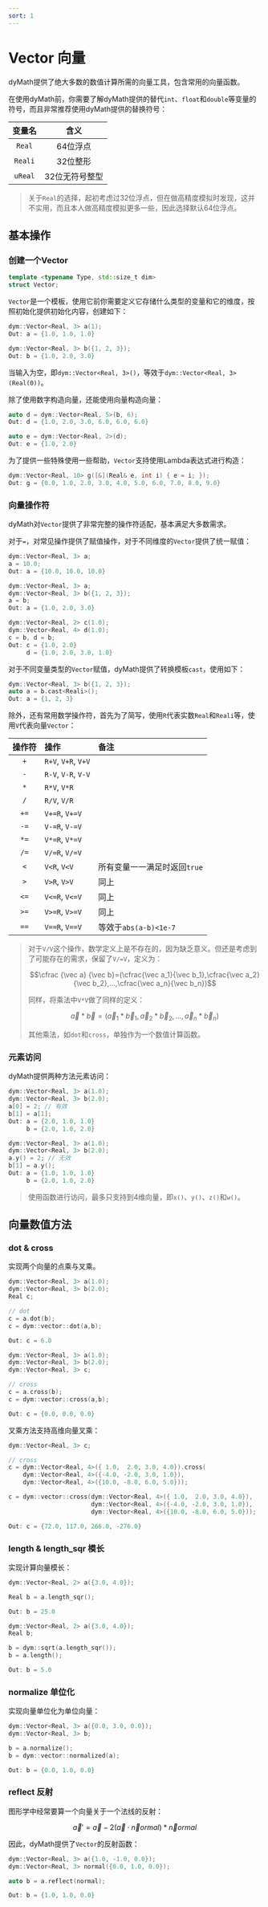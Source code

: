 ```yaml
---
sort: 1
---
```


# Vector 向量

dyMath提供了绝大多数的数值计算所需的向量工具，包含常用的向量函数。

在使用dyMath前，你需要了解dyMath提供的替代`int`、`float`和`double`等变量的符号，而且非常推荐使用dyMath提供的替换符号：

|变量名|含义|
|:---:|:---:|
|`Real`|64位浮点|
|`Reali`|32位整形|
|`uReal`|32位无符号整型|

> 关于`Real`的选择，起初考虑过32位浮点，但在做高精度模拟时发现，这并不实用，而且本人做高精度模拟更多一些，因此选择默认64位浮点。

## 基本操作
### 创建一个Vector


```C++
template <typename Type, std::size_t dim>
struct Vector;
```

`Vector`是一个模板，使用它前你需要定义它存储什么类型的变量和它的维度，按照初始化提供初始化内容，创建如下：

```C++
dym::Vector<Real, 3> a(1);
Out: a = {1.0, 1.0, 1.0}
```

```C++
dym::Vector<Real, 3> b({1, 2, 3});
Out: b = {1.0, 2.0, 3.0}
```

当输入为空，即`dym::Vector<Real, 3>()`，等效于`dym::Vector<Real, 3>(Real(0))`。

除了使用数字构造向量，还能使用向量构造向量：

```C++
auto d = dym::Vector<Real, 5>(b, 6);
Out: d = {1.0, 2.0, 3.0, 6.0, 6.0, 6.0}
```

```C++
auto e = dym::Vector<Real, 2>(d);
Out: e = {1.0, 2.0}
```

为了提供一些特殊使用一些帮助，`Vector`支持使用Lambda表达式进行构造：

```C++
dym::Vector<Real, 10> g([&](Real& e, int i) { e = i; });
Out: g = {0.0, 1.0, 2.0, 3.0, 4.0, 5.0, 6.0, 7.0, 8.0, 9.0}
```

### 向量操作符

dyMath对`Vector`提供了非常完整的操作符适配，基本满足大多数需求。

对于`=`，对常见操作提供了赋值操作，对于不同维度的`Vector`提供了统一赋值：

```C++
dym::Vector<Real, 3> a;
a = 10.0;
Out: a = {10.0, 10.0, 10.0}
```

```C++
dym::Vector<Real, 3> a;
dym::Vector<Real, 3> b({1, 2, 3});
a = b;
Out: a = {1.0, 2.0, 3.0}
```

```C++
dym::Vector<Real, 2> c(1.0);
dym::Vector<Real, 4> d(1.0);
c = b, d = b;
Out: c = {1.0, 2.0}
     d = {1.0, 2.0, 3.0, 1.0}
```

对于不同变量类型的`Vector`赋值，dyMath提供了转换模板`cast`，使用如下：

```C++
dym::Vector<Real, 3> b({1, 2, 3});
auto a = b.cast<Reali>();
Out: a = {1, 2, 3}
```

除外，还有常用数学操作符，首先为了简写，使用`R`代表实数`Real`和`Reali`等，使用`V`代表向量`Vector`：

|操作符|操作|备注|
|:---:|:---|:---|
|`+`|`R+V`, `V+R`, `V+V`||
|`-`|`R-V`, `V-R`, `V-V`||
|`*`|`R*V`, `V*R`||
|`/`|`R/V`, `V/R`||
|`+=`|`V+=R`, `V+=V`||
|`-=`|`V-=R`, `V-=V`||
|`*=`|`V*=R`, `V*=V`||
|`/=`|`V/=R`, `V/=V`||
|`<`|`V<R`, `V<V`|所有变量一一满足时返回`true`|
|`>`|`V>R`, `V>V`|同上|
|`<=`|`V<=R`, `V<=V`|同上|
|`>=`|`V>=R`, `V>=V`|同上|
|`==`|`V==R`, `V==V`|等效于`abs(a-b)<1e-7`|

> 对于`V/V`这个操作，数学定义上是不存在的，因为缺乏意义。但还是考虑到了可能存在的需求，保留了`V/=V`，定义为：
> 
> $$\cfrac {\vec a} {\vec b}=(\cfrac{\vec a_1}{\vec b_1},\cfrac{\vec a_2}{\vec b_2},...,\cfrac{\vec a_n}{\vec b_n})$$
> 
> 同样，将乘法中`V*V`做了同样的定义：
> 
> $$\vec a*\vec b=(\vec a_1*\vec b_1,\vec a_2*\vec b_2,...,\vec a_n*\vec b_n)$$
> 
> 其他乘法，如`dot`和`cross`，单独作为一个数值计算函数。

### 元素访问

dyMath提供两种方法元素访问：

```C++
dym::Vector<Real, 3> a(1.0);
dym::Vector<Real, 3> b(2.0);
a[0] = 2; // 有效
b[1] = a[1];
Out: a = {2.0, 1.0, 1.0}
     b = {2.0, 1.0, 2.0}
```

```C++
dym::Vector<Real, 3> a(1.0);
dym::Vector<Real, 3> b(2.0);
a.y() = 2; // 无效
b[1] = a.y();
Out: a = {1.0, 1.0, 1.0}
     b = {2.0, 1.0, 2.0}
```

> 使用函数进行访问，最多只支持到4维向量，即`x()`、`y()`、`z()`和`w()`。

## 向量数值方法

### dot & cross

实现两个向量的点乘与叉乘。

```C++
dym::Vector<Real, 3> a(1.0);
dym::Vector<Real, 3> b(2.0);
Real c;

// dot
c = a.dot(b);
c = dym::vector::dot(a,b);

Out: c = 6.0
```

```C++
dym::Vector<Real, 3> a(1.0);
dym::Vector<Real, 3> b(2.0);
dym::Vector<Real, 3> c;

// cross
c = a.cross(b);
c = dym::vector::cross(a,b);

Out: c = {0.0, 0.0, 0.0}
```

叉乘方法支持高维向量叉乘：

```C++
dym::Vector<Real, 3> c;

// cross
c = dym::Vector<Real, 4>({ 1.0,  2.0, 3.0, 4.0}).cross(
    dym::Vector<Real, 4>({-4.0, -2.0, 3.0, 1.0}),
    dym::Vector<Real, 4>({10.0, -8.0, 6.0, 5.0}));

c = dym::vector::cross(dym::Vector<Real, 4>({ 1.0,  2.0, 3.0, 4.0}),
                       dym::Vector<Real, 4>({-4.0, -2.0, 3.0, 1.0}),
                       dym::Vector<Real, 4>({10.0, -8.0, 6.0, 5.0}));

Out: c = {72.0, 117.0, 266.0, -276.0}
```

### length & length_sqr 模长

实现计算向量模长：

```C++
dym::Vector<Real, 2> a({3.0, 4.0});

Real b = a.length_sqr();

Out: b = 25.0
```

```C++
dym::Vector<Real, 2> a({3.0, 4.0});
Real b;

b = dym::sqrt(a.length_sqr());
b = a.length();

Out: b = 5.0
```
### normalize 单位化

实现向量单位化为单位向量：

```C++
dym::Vector<Real, 3> a({0.0, 3.0, 0.0});
dym::Vector<Real, 3> b;

b = a.normalize();
b = dym::vector::normalized(a);

Out: b = {0.0, 1.0, 0.0}
```

### reflect 反射

图形学中经常要算一个向量关于一个法线的反射：

$$\vec a'=\vec a-2(\vec a \cdot \vec normal)*\vec normal$$

因此，dyMath提供了`Vector`的反射函数：

```C++
dym::Vector<Real, 3> a({1.0, -1.0, 0.0});
dym::Vector<Real, 3> normal({0.0, 1.0, 0.0});

auto b = a.reflect(normal);

Out: b = {1.0, 1.0, 0.0}
```